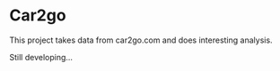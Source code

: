 # Car2go

This project takes data from car2go.com and does interesting analysis.

Still developing...


